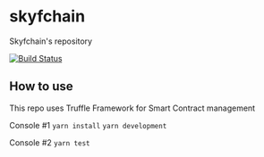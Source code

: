 # skyfchain
Skyfchain's repository

[![Build Status](https://travis-ci.org/SKYFchain/skyfchain.svg?branch=master)](https://travis-ci.org/SKYFchain/skyfchain)

## How to use

This repo uses Truffle Framework for Smart Contract management

Console #1
`yarn install`
`yarn development`

Console #2
`yarn test`
